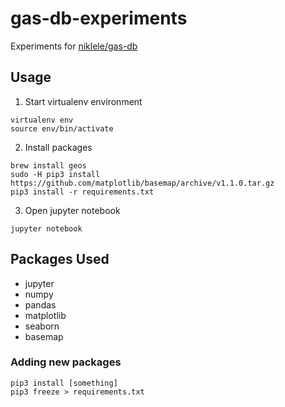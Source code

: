 # gas-db-experiments
Experiments for [niklele/gas-db](https://github.com/niklele/gas-db)

## Usage

1. Start virtualenv environment
```
virtualenv env
source env/bin/activate
```

2. Install packages
```
brew install geos
sudo -H pip3 install https://github.com/matplotlib/basemap/archive/v1.1.0.tar.gz
pip3 install -r requirements.txt
```

3. Open jupyter notebook
```
jupyter notebook
```

## Packages Used
- jupyter
- numpy
- pandas
- matplotlib
- seaborn
- basemap


### Adding new packages
```
pip3 install [something]
pip3 freeze > requirements.txt
```